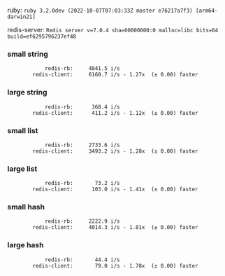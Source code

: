 ruby: `ruby 3.2.0dev (2022-10-07T07:03:33Z master e76217a7f3) [arm64-darwin21]`

redis-server: `Redis server v=7.0.4 sha=00000000:0 malloc=libc bits=64 build=ef6295796237ef48`


### small string

```
            redis-rb:     4841.5 i/s
        redis-client:     6160.7 i/s - 1.27x  (± 0.00) faster

```

### large string

```
            redis-rb:      368.4 i/s
        redis-client:      411.2 i/s - 1.12x  (± 0.00) faster

```

### small list

```
            redis-rb:     2733.6 i/s
        redis-client:     3493.2 i/s - 1.28x  (± 0.00) faster

```

### large list

```
            redis-rb:       73.2 i/s
        redis-client:      103.0 i/s - 1.41x  (± 0.00) faster

```

### small hash

```
            redis-rb:     2222.9 i/s
        redis-client:     4014.3 i/s - 1.81x  (± 0.00) faster

```

### large hash

```
            redis-rb:       44.4 i/s
        redis-client:       79.0 i/s - 1.78x  (± 0.00) faster

```

